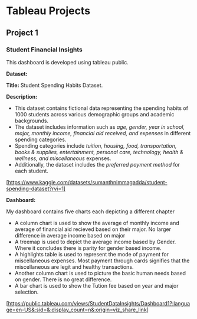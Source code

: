 # Tableau Projects

## Project 1
### Student Financial Insights

This dashboard is developed using tableau public.

**Dataset:**

**Title:** Student Spending Habits Dataset.

**Description:**
* This dataset contains fictional data representing the spending habits of 1000 students across various demographic groups and academic backgrounds.
* The dataset includes information such as _age, gender, year in school, major, monthly income, financial aid received, and expenses_ in different spending categories.
* Spending categories include _tuition, housing, food, transportation, books & supplies, entertainment, personal care, technology, health & wellness, and miscellaneous_ expenses.
* Additionally, the dataset includes the _preferred payment method_ for each student.

  
[https://www.kaggle.com/datasets/sumanthnimmagadda/student-spending-dataset?rvi=1]

**Dashboard:**

My dashboard contains five charts each depicting a different chapter
* A column chart is used to show the average of monthly income and average of financial aid recieved based on their major. No larger difference in average income based on major
* A treemap is used to depict the average income based by Gender. Where it concludes there is parity for gender based income.
* A highlights table is used to represent the mode of payment for miscellaneous expenses. Most payment through cards signifies that the miscellaneous are legit and healthy transactions.
* Another column chart is used to picture the basic human needs based on gender. There is no great difference.
* A bar chart is used to show the Tution fee based on year and major selection.

[https://public.tableau.com/views/StudentDataInsights/Dashboard1?:language=en-US&:sid=&:display_count=n&:origin=viz_share_link]
